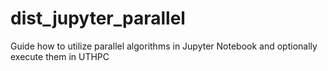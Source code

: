 # dist_jupyter_parallel
Guide how to utilize parallel algorithms in Jupyter Notebook and optionally execute them in UTHPC
